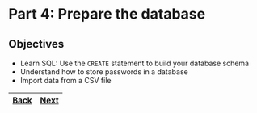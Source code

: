 # Part 4: Prepare the database

## Objectives

- Learn SQL: Use the `CREATE` statement to build your database schema
- Understand how to store passwords in a database
- Import data from a CSV file

| [Back](part-3.md) | [Next](part-5.md) |
| ----------------- | ----------------- |
